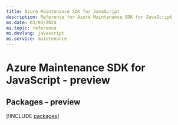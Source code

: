 ```yaml
---
title: Azure Maintenance SDK for JavaScript
description: Reference for Azure Maintenance SDK for JavaScript
ms.date: 03/04/2024
ms.topic: reference
ms.devlang: javascript
ms.service: maintenance
---
```

# Azure Maintenance SDK for JavaScript - preview
## Packages - preview
[!INCLUDE [packages](maintenance-index.md)]